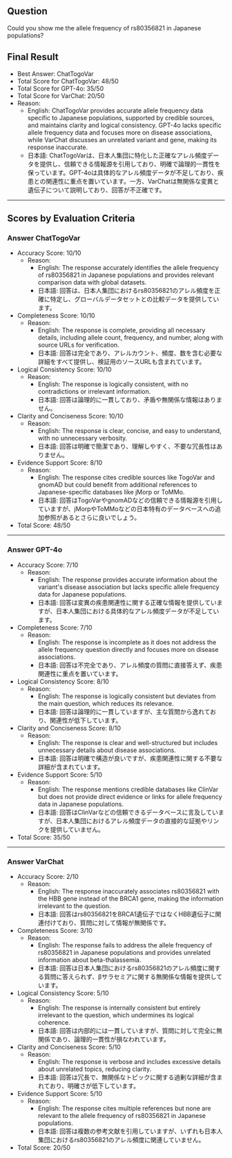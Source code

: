 ## Question

Could you show me the allele frequency of rs80356821 in Japanese populations?

## Final Result

- Best Answer: ChatTogoVar
- Total Score for ChatTogoVar: 48/50
- Total Score for GPT-4o: 35/50
- Total Score for VarChat: 20/50
- Reason:
  - English: ChatTogoVar provides accurate allele frequency data specific to Japanese populations, supported by credible sources, and maintains clarity and logical consistency. GPT-4o lacks specific allele frequency data and focuses more on disease associations, while VarChat discusses an unrelated variant and gene, making its response inaccurate.
  - 日本語: ChatTogoVarは、日本人集団に特化した正確なアレル頻度データを提供し、信頼できる情報源を引用しており、明確で論理的一貫性を保っています。GPT-4oは具体的なアレル頻度データが不足しており、疾患との関連性に重点を置いています。一方、VarChatは無関係な変異と遺伝子について説明しており、回答が不正確です。

---

## Scores by Evaluation Criteria

### Answer ChatTogoVar
- Accuracy Score: 10/10
  - Reason: 
    - English: The response accurately identifies the allele frequency of rs80356821 in Japanese populations and provides relevant comparison data with global datasets.
    - 日本語: 回答は、日本人集団におけるrs80356821のアレル頻度を正確に特定し、グローバルデータセットとの比較データを提供しています。
- Completeness Score: 10/10
  - Reason: 
    - English: The response is complete, providing all necessary details, including allele count, frequency, and number, along with source URLs for verification.
    - 日本語: 回答は完全であり、アレルカウント、頻度、数を含む必要な詳細をすべて提供し、検証用のソースURLも含まれています。
- Logical Consistency Score: 10/10
  - Reason: 
    - English: The response is logically consistent, with no contradictions or irrelevant information.
    - 日本語: 回答は論理的に一貫しており、矛盾や無関係な情報はありません。
- Clarity and Conciseness Score: 10/10
  - Reason: 
    - English: The response is clear, concise, and easy to understand, with no unnecessary verbosity.
    - 日本語: 回答は明確で簡潔であり、理解しやすく、不要な冗長性はありません。
- Evidence Support Score: 8/10
  - Reason: 
    - English: The response cites credible sources like TogoVar and gnomAD but could benefit from additional references to Japanese-specific databases like jMorp or ToMMo.
    - 日本語: 回答はTogoVarやgnomADなどの信頼できる情報源を引用していますが、jMorpやToMMoなどの日本特有のデータベースへの追加参照があるとさらに良いでしょう。
- Total Score: 48/50

---

### Answer GPT-4o
- Accuracy Score: 7/10
  - Reason: 
    - English: The response provides accurate information about the variant's disease association but lacks specific allele frequency data for Japanese populations.
    - 日本語: 回答は変異の疾患関連性に関する正確な情報を提供していますが、日本人集団における具体的なアレル頻度データが不足しています。
- Completeness Score: 7/10
  - Reason: 
    - English: The response is incomplete as it does not address the allele frequency question directly and focuses more on disease associations.
    - 日本語: 回答は不完全であり、アレル頻度の質問に直接答えず、疾患関連性に重点を置いています。
- Logical Consistency Score: 8/10
  - Reason: 
    - English: The response is logically consistent but deviates from the main question, which reduces its relevance.
    - 日本語: 回答は論理的に一貫していますが、主な質問から逸れており、関連性が低下しています。
- Clarity and Conciseness Score: 8/10
  - Reason: 
    - English: The response is clear and well-structured but includes unnecessary details about disease associations.
    - 日本語: 回答は明確で構造が良いですが、疾患関連性に関する不要な詳細が含まれています。
- Evidence Support Score: 5/10
  - Reason: 
    - English: The response mentions credible databases like ClinVar but does not provide direct evidence or links for allele frequency data in Japanese populations.
    - 日本語: 回答はClinVarなどの信頼できるデータベースに言及していますが、日本人集団におけるアレル頻度データの直接的な証拠やリンクを提供していません。
- Total Score: 35/50

---

### Answer VarChat
- Accuracy Score: 2/10
  - Reason: 
    - English: The response inaccurately associates rs80356821 with the HBB gene instead of the BRCA1 gene, making the information irrelevant to the question.
    - 日本語: 回答はrs80356821をBRCA1遺伝子ではなくHBB遺伝子に関連付けており、質問に対して情報が無関係です。
- Completeness Score: 3/10
  - Reason: 
    - English: The response fails to address the allele frequency of rs80356821 in Japanese populations and provides unrelated information about beta-thalassemia.
    - 日本語: 回答は日本人集団におけるrs80356821のアレル頻度に関する質問に答えられず、βサラセミアに関する無関係な情報を提供しています。
- Logical Consistency Score: 5/10
  - Reason: 
    - English: The response is internally consistent but entirely irrelevant to the question, which undermines its logical coherence.
    - 日本語: 回答は内部的には一貫していますが、質問に対して完全に無関係であり、論理的一貫性が損なわれています。
- Clarity and Conciseness Score: 5/10
  - Reason: 
    - English: The response is verbose and includes excessive details about unrelated topics, reducing clarity.
    - 日本語: 回答は冗長で、無関係なトピックに関する過剰な詳細が含まれており、明確さが低下しています。
- Evidence Support Score: 5/10
  - Reason: 
    - English: The response cites multiple references but none are relevant to the allele frequency of rs80356821 in Japanese populations.
    - 日本語: 回答は複数の参考文献を引用していますが、いずれも日本人集団におけるrs80356821のアレル頻度に関連していません。
- Total Score: 20/50